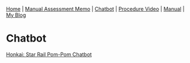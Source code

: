 [Home](index.md) | [Manual Assessment Memo](manual_assessment_memo.md) | [Chatbot](chatbot.md) | [Procedure Video](procedure_video.md) | [Manual](manual.md) | [My Blog](reflective_blogs.md) 

# Chatbot
[Honkai: Star Rail Pom-Pom Chatbot]([https://discord.com/download](https://box.boodle.ai/a/@PomPom))
